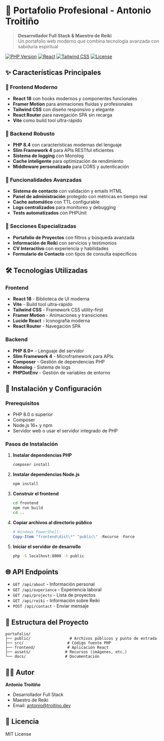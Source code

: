 # 🌟 Portafolio Profesional - Antonio Troitiño

> **Desarrollador Full Stack & Maestro de Reiki**  
> Un portafolio web moderno que combina tecnología avanzada con sabiduría espiritual

[![PHP Version](https://img.shields.io/badge/PHP-8.4+-777BB4?style=flat-square&logo=php&logoColor=white)](https://php.net)
[![React](https://img.shields.io/badge/React-18-61DAFB?style=flat-square&logo=react&logoColor=black)](https://reactjs.org)
[![Tailwind CSS](https://img.shields.io/badge/Tailwind-3.0-38B2AC?style=flat-square&logo=tailwind-css&logoColor=white)](https://tailwindcss.com)
[![License](https://img.shields.io/badge/License-MIT-green?style=flat-square)](LICENSE)

## ✨ Características Principales

### 🎨 Frontend Moderno
- **React 18** con hooks modernos y componentes funcionales
- **Framer Motion** para animaciones fluidas y profesionales
- **Tailwind CSS** con diseño responsivo y elegante
- **React Router** para navegación SPA sin recarga
- **Vite** como build tool ultra-rápido

### 🔧 Backend Robusto
- **PHP 8.4** con características modernas del lenguaje
- **Slim Framework 4** para APIs RESTful eficientes
- **Sistema de logging** con Monolog
- **Cache inteligente** para optimización de rendimiento
- **Middleware personalizado** para CORS y autenticación

### 📧 Funcionalidades Avanzadas
- **Sistema de contacto** con validación y emails HTML
- **Panel de administración** protegido con métricas en tiempo real
- **Cache automático** con TTL configurable
- **Logs centralizados** para monitoreo y debugging
- **Tests automatizados** con PHPUnit

### 🧘 Secciones Especializadas
- **Portafolio de Proyectos** con filtros y búsqueda avanzada
- **Información de Reiki** con servicios y testimonios
- **CV Interactivo** con experiencia y habilidades
- **Formulario de Contacto** con tipos de consulta específicos

## 🛠️ Tecnologías Utilizadas

### Frontend
- **React 18** - Biblioteca de UI moderna
- **Vite** - Build tool ultra-rápido
- **Tailwind CSS** - Framework CSS utility-first
- **Framer Motion** - Animaciones y transiciones
- **Lucide React** - Iconografía moderna
- **React Router** - Navegación SPA

### Backend
- **PHP 8.0+** - Lenguaje del servidor
- **Slim Framework 4** - Microframework para APIs
- **Composer** - Gestión de dependencias PHP
- **Monolog** - Sistema de logs
- **PHPDotEnv** - Gestión de variables de entorno

## 🚀 Instalación y Configuración

### Prerequisitos
- PHP 8.0 o superior
- Composer
- Node.js 16+ y npm
- Servidor web o usar el servidor integrado de PHP

### Pasos de Instalación

1. **Instalar dependencias PHP**
   ```bash
   composer install
   ```

2. **Instalar dependencias Node.js**
   ```bash
   npm install
   ```

3. **Construir el frontend**
   ```bash
   cd frontend
   npm run build
   cd ..
   ```

4. **Copiar archivos al directorio público**
   ```powershell
   # Windows PowerShell:
   Copy-Item "frontend\dist\*" "public\" -Recurse -Force
   ```

5. **Iniciar el servidor de desarrollo**
   ```bash
   php -S localhost:8000 -t public
   ```

## 🌐 API Endpoints

- `GET /api/about` - Información personal
- `GET /api/experience` - Experiencia laboral
- `GET /api/projects` - Lista de proyectos
- `GET /api/reiki` - Información sobre Reiki
- `POST /api/contact` - Enviar mensaje

## 📁 Estructura del Proyecto

```
portafolio/
├── public/                 # Archivos públicos y punto de entrada
├── src/                   # Código fuente PHP
├── frontend/              # Aplicación React
├── assets/               # Recursos (imágenes, etc.)
└── docs/                 # Documentación
```

## 👨‍💻 Autor

**Antonio Troitiño**
- Desarrollador Full Stack
- Maestro de Reiki
- Email: antonio@troitino.dev

## 📄 Licencia

MIT License

